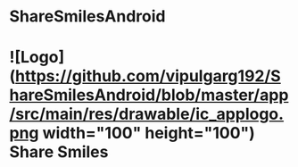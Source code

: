 # ShareSmilesAndroid
# ![Logo](https://github.com/vipulgarg192/ShareSmilesAndroid/blob/master/app/src/main/res/drawable/ic_applogo.png  width="100" height="100") Share Smiles
